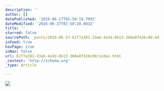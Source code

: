 ```yaml
---
description: ''
author: []
datePublished: '2016-06-27T02:59:19.709Z'
dateModified: '2016-06-27T02:50:20.003Z'
title: ''
starred: false
sourcePath: _posts/2016-06-27-61f7a381-33ab-4a3d-8b13-366e8f426c89.md
inFeed: true
hasPage: true
inNav: false
url: 61f7a381-33ab-4a3d-8b13-366e8f426c89/index.html
_context: 'http://schema.org'
_type: Article

---
```

![](https://the-grid-user-content.s3-us-west-2.amazonaws.com/0d1bacbd-7469-436c-957a-558c94134f9e.png)